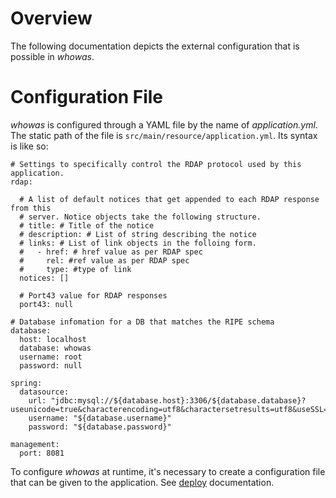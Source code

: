 # Overview
The following documentation depicts the external configuration that is
possible in *whowas*.

# Configuration File
*whowas* is configured through a YAML file by the name of
*application.yml*.  The static path of the file is
```src/main/resource/application.yml```.  Its syntax is like so:

```
# Settings to specifically control the RDAP protocol used by this application.
rdap:

  # A list of default notices that get appended to each RDAP response from this
  # server. Notice objects take the following structure.
  # title: # Title of the notice
  # description: # List of string describing the notice
  # links: # List of link objects in the folloing form.
  #   - href: # href value as per RDAP spec
  #     rel: #ref value as per RDAP spec
  #     type: #type of link
  notices: []

  # Port43 value for RDAP responses
  port43: null

# Database infomation for a DB that matches the RIPE schema
database:
  host: localhost
  database: whowas
  username: root
  password: null

spring:
  datasource:
    url: "jdbc:mysql://${database.host}:3306/${database.database}?useunicode=true&characterencoding=utf8&charactersetresults=utf8&useSSL=false"
    username: "${database.username}"
    password: "${database.password}"

management:
  port: 8081
```

To configure *whowas* at runtime, it's necessary to create a
configuration file that can be given to the application. See
[deploy](deploy.md) documentation.
